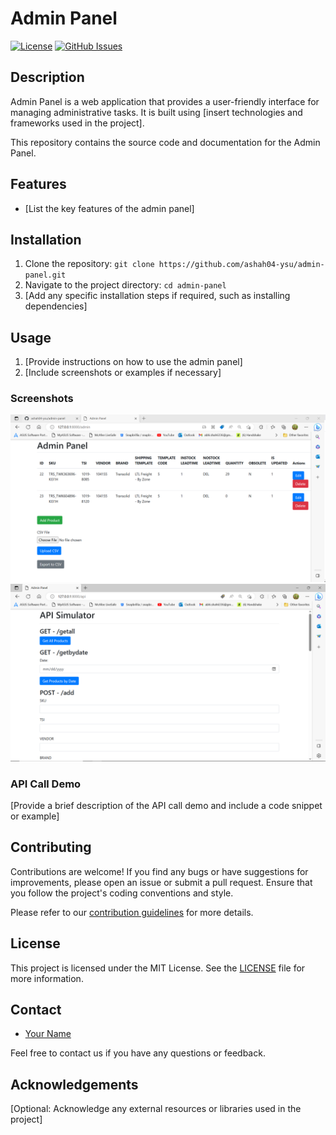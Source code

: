 # Admin Panel

[![License](https://img.shields.io/badge/license-MIT-blue.svg)](https://github.com/ashah04-ysu/admin-panel/blob/master/LICENSE)
[![GitHub Issues](https://img.shields.io/github/issues/ashah04-ysu/admin-panel)](https://github.com/ashah04-ysu/admin-panel/issues)

## Description
Admin Panel is a web application that provides a user-friendly interface for managing administrative tasks. It is built using [insert technologies and frameworks used in the project].

This repository contains the source code and documentation for the Admin Panel.

## Features
- [List the key features of the admin panel]

## Installation
1. Clone the repository: `git clone https://github.com/ashah04-ysu/admin-panel.git`
2. Navigate to the project directory: `cd admin-panel`
3. [Add any specific installation steps if required, such as installing dependencies]

## Usage
1. [Provide instructions on how to use the admin panel]
2. [Include screenshots or examples if necessary]

### Screenshots
![Admin Panel Screenshot 1](screenshots/screenshot1.png)
![Admin Panel Screenshot 2](screenshots/screenshot2.png)

### API Call Demo
[Provide a brief description of the API call demo and include a code snippet or example]

## Contributing
Contributions are welcome! If you find any bugs or have suggestions for improvements, please open an issue or submit a pull request. Ensure that you follow the project's coding conventions and style.

Please refer to our [contribution guidelines](CONTRIBUTING.md) for more details.

## License
This project is licensed under the MIT License. See the [LICENSE](LICENSE) file for more information.

## Contact
- [Your Name](mailto:youremail@example.com)

Feel free to contact us if you have any questions or feedback.

## Acknowledgements
[Optional: Acknowledge any external resources or libraries used in the project]

